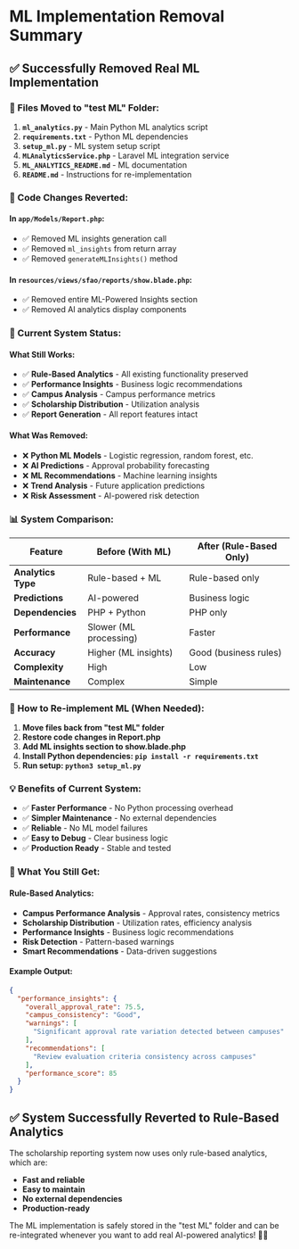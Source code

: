 # ML Implementation Removal Summary

## ✅ **Successfully Removed Real ML Implementation**

### **📁 Files Moved to "test ML" Folder:**

1. **`ml_analytics.py`** - Main Python ML analytics script
2. **`requirements.txt`** - Python ML dependencies
3. **`setup_ml.py`** - ML system setup script
4. **`MLAnalyticsService.php`** - Laravel ML integration service
5. **`ML_ANALYTICS_README.md`** - ML documentation
6. **`README.md`** - Instructions for re-implementation

### **🔧 Code Changes Reverted:**

#### **In `app/Models/Report.php`:**
- ✅ Removed ML insights generation call
- ✅ Removed `ml_insights` from return array
- ✅ Removed `generateMLInsights()` method

#### **In `resources/views/sfao/reports/show.blade.php`:**
- ✅ Removed entire ML-Powered Insights section
- ✅ Removed AI analytics display components

### **🎯 Current System Status:**

#### **What Still Works:**
- ✅ **Rule-Based Analytics** - All existing functionality preserved
- ✅ **Performance Insights** - Business logic recommendations
- ✅ **Campus Analysis** - Campus performance metrics
- ✅ **Scholarship Distribution** - Utilization analysis
- ✅ **Report Generation** - All report features intact

#### **What Was Removed:**
- ❌ **Python ML Models** - Logistic regression, random forest, etc.
- ❌ **AI Predictions** - Approval probability forecasting
- ❌ **ML Recommendations** - Machine learning insights
- ❌ **Trend Analysis** - Future application predictions
- ❌ **Risk Assessment** - AI-powered risk detection

### **📊 System Comparison:**

| **Feature** | **Before (With ML)** | **After (Rule-Based Only)** |
|-------------|----------------------|------------------------------|
| **Analytics Type** | Rule-based + ML | Rule-based only |
| **Predictions** | AI-powered | Business logic |
| **Dependencies** | PHP + Python | PHP only |
| **Performance** | Slower (ML processing) | Faster |
| **Accuracy** | Higher (ML insights) | Good (business rules) |
| **Complexity** | High | Low |
| **Maintenance** | Complex | Simple |

### **🚀 How to Re-implement ML (When Needed):**

1. **Move files back from "test ML" folder**
2. **Restore code changes in Report.php**
3. **Add ML insights section to show.blade.php**
4. **Install Python dependencies: `pip install -r requirements.txt`**
5. **Run setup: `python3 setup_ml.py`**

### **💡 Benefits of Current System:**

- ✅ **Faster Performance** - No Python processing overhead
- ✅ **Simpler Maintenance** - No external dependencies
- ✅ **Reliable** - No ML model failures
- ✅ **Easy to Debug** - Clear business logic
- ✅ **Production Ready** - Stable and tested

### **🎯 What You Still Get:**

#### **Rule-Based Analytics:**
- **Campus Performance Analysis** - Approval rates, consistency metrics
- **Scholarship Distribution** - Utilization rates, efficiency analysis
- **Performance Insights** - Business logic recommendations
- **Risk Detection** - Pattern-based warnings
- **Smart Recommendations** - Data-driven suggestions

#### **Example Output:**
```json
{
  "performance_insights": {
    "overall_approval_rate": 75.5,
    "campus_consistency": "Good",
    "warnings": [
      "Significant approval rate variation detected between campuses"
    ],
    "recommendations": [
      "Review evaluation criteria consistency across campuses"
    ],
    "performance_score": 85
  }
}
```

## ✅ **System Successfully Reverted to Rule-Based Analytics**

The scholarship reporting system now uses only rule-based analytics, which are:
- **Fast and reliable**
- **Easy to maintain**
- **No external dependencies**
- **Production-ready**

The ML implementation is safely stored in the "test ML" folder and can be re-integrated whenever you want to add real AI-powered analytics! 🎯✨
